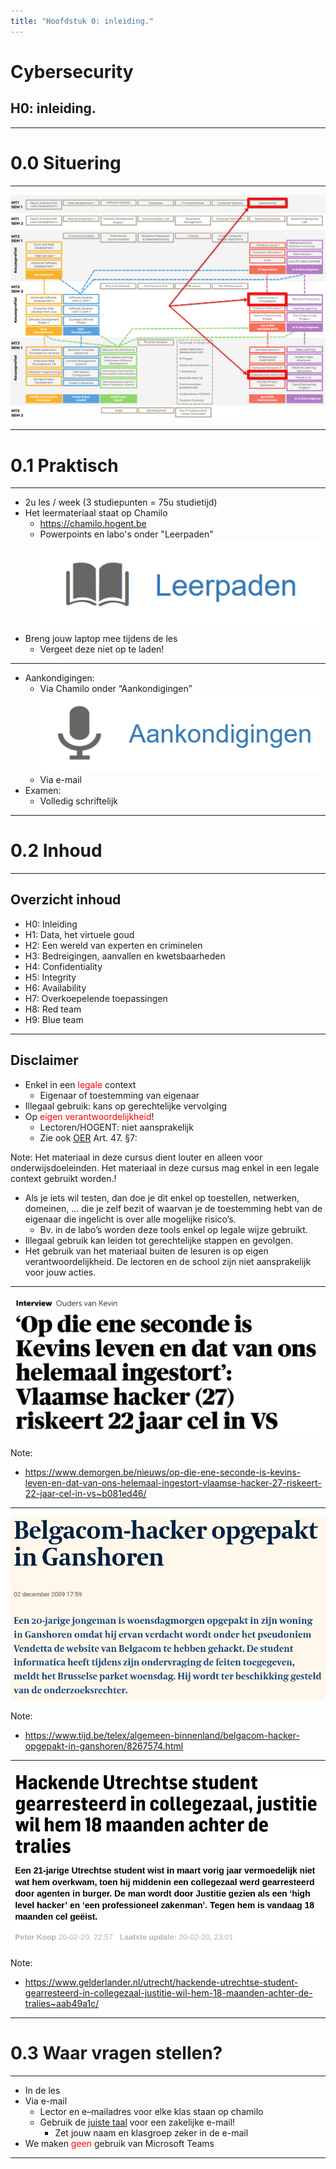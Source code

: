 ```yaml
---
title: "Hoofdstuk 0: inleiding."
---
```


# Cybersecurity

## H0: inleiding.

---

# 0.0 Situering

---

![](./img/h0/situering-olod.png)

---

# 0.1 Praktisch

---

-   2u les / week (3 studiepunten = 75u studietijd)​
-   Het leermateriaal staat op Chamilo​
    -   https://chamilo.hogent.be ​
    -   Powerpoints en labo's onder "Leerpaden"
        ![](./img/h0/chamilo-leerpaden.png)
-   Breng jouw laptop mee tijdens de les​
    -   Vergeet deze niet op te laden!​

---

-   Aankondigingen:​
    -   Via Chamilo onder “Aankondigingen”​
        ![](./img/h0/chamilo-aankondigingen.png)
    -   Via e-mail​
-   Examen:​
    -   Volledig schriftelijk​

---

# 0.2 Inhoud

---

## Overzicht inhoud

-   H0: Inleiding​
-   H1: Data, het virtuele goud
-   H2: Een wereld van experten en criminelen​
-   H3: Bedreigingen, aanvallen en kwetsbaarheden​
-   H4: Confidentiality
-   H5: Integrity
-   H6: Availability
-   H7: Overkoepelende toepassingen
-   H8: Red team
-   H9: Blue team

---

## Disclaimer

-   Enkel in een <span style="color:red">legale</span> context
    -   Eigenaar of toestemming van eigenaar
-   Illegaal gebruik: kans op gerechtelijke vervolging
-   Op <span style="color:red">eigen verantwoordelijkheid</span>!
    -   Lectoren/HOGENT: niet aansprakelijk
    -   Zie ook [OER](https://www.hogent.be/student/een-vlotte-start/onderwijs-en-examenregeling/) Art. 47. §7:

Note:
Het materiaal in deze cursus dient louter en alleen voor onderwijsdoeleinden. Het materiaal in deze cursus mag enkel in een legale context gebruikt worden.!

-   Als je iets wil testen, dan doe je dit enkel op toestellen, netwerken, domeinen, … die je zelf bezit of waarvan je de toestemming hebt van de eigenaar die ingelicht is over alle mogelijke risico’s.​
    -   Bv. in de labo’s worden deze tools enkel op legale wijze gebruikt.​
-   Illegaal gebruik kan leiden tot gerechtelijke stappen en gevolgen.​
-   Het gebruik van het materiaal buiten de lesuren is op eigen verantwoordelijkheid. De lectoren en de school zijn niet aansprakelijk voor jouw acties.

---

![](./img/h0/disclaimer1.png)

Note:

<!-- eerste link werkt enkel bij copy paste, niet bij klikken -->

-   https://www.demorgen.be/nieuws/op-die-ene-seconde-is-kevins-leven-en-dat-van-ons-helemaal-ingestort-vlaamse-hacker-27-riskeert-22-jaar-cel-in-vs~b081ed46/​

---

![](./img/h0/disclaimer2.png)

Note:

-   https://www.tijd.be/telex/algemeen-binnenland/belgacom-hacker-opgepakt-in-ganshoren/8267574.html

---

![](./img/h0/disclaimer3.png)

Note:

-   https://www.gelderlander.nl/utrecht/hackende-utrechtse-student-gearresteerd-in-collegezaal-justitie-wil-hem-18-maanden-achter-de-tralies~aab49a1c/

---

# 0.3 Waar vragen stellen?

---

-   In de les​
-   Via e-mail​
    -   Lector en e–mailadres voor elke klas staan op chamilo​
    -   Gebruik de [juiste taal](https://taaladvies.net/taal/advies/tekst/89/opmaak_van_een_zakelijke_email_algemeen/​) voor een zakelijke e-mail!​
        -   Zet jouw naam en klasgroep zeker in de e-mail​
-   We maken <span style="color:red">geen</span> gebruik van Microsoft Teams

---
